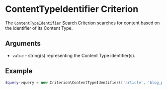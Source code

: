 # ContentTypeIdentifier Criterion

The [`ContentTypeIdentifier` Search Criterion](https://github.com/ezsystems/ezpublish-kernel/blob/6.13.7/eZ/Publish/API/Repository/Values/Content/Query/Criterion/ContentTypeIdentifier.php)
searches for content based on the identifier of its Content Type.

## Arguments

- `value` - string(s) representing the Content Type identifier(s).

## Example

``` php
$query->query = new Criterion\ContentTypeIdentifier(['article', 'blog_post']);
```
